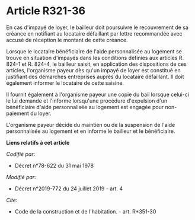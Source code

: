 # Article R321-36

En cas d'impayé de loyer, le bailleur doit poursuivre le recouvrement de sa créance en notifiant au locataire défaillant par
lettre recommandée avec accusé de réception le montant de cette créance.

Lorsque le locataire bénéficiaire de l'aide personnalisée au logement se trouve en situation d'impayés dans les conditions
définies aux articles R. 824-1 et R. 824-4, le bailleur saisit, en application des dispositions de ces articles, l'organisme
payeur dès qu'un impayé de loyer est constitué en justifiant des démarches entreprises auprès du locataire défaillant. Il
doit également informer le locataire de cette saisine.

Il fournit également à l'organisme payeur une copie du bail lorsque celui-ci le lui demande et l'informe lorsqu'une procédure
d'expulsion d'un bénéficiaire d'aide personnalisée au logement est engagée pour non-paiement du loyer.

L'organisme payeur décide du maintien ou de la suspension de l'aide personnalisée au logement et en informe le bailleur et le
bénéficiaire.

**Liens relatifs à cet article**

_Codifié par_:

  - Décret n°78-622 du 31 mai 1978

_Modifié par_:

  - Décret n°2019-772 du 24 juillet 2019 - art. 4

_Cite_:

  - Code de la construction et de l'habitation. - art. R*351-30
